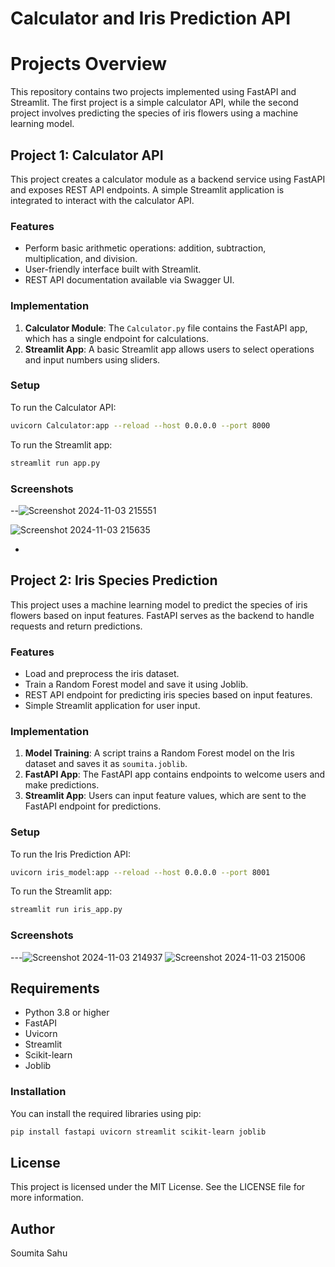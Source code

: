 # Calculator and Iris Prediction API


# Projects Overview

This repository contains two projects implemented using FastAPI and Streamlit. The first project is a simple calculator API, while the second project involves predicting the species of iris flowers using a machine learning model.

## Project 1: Calculator API

This project creates a calculator module as a backend service using FastAPI and exposes REST API endpoints. A simple Streamlit application is integrated to interact with the calculator API.

### Features
- Perform basic arithmetic operations: addition, subtraction, multiplication, and division.
- User-friendly interface built with Streamlit.
- REST API documentation available via Swagger UI.

### Implementation

1. **Calculator Module**: The `Calculator.py` file contains the FastAPI app, which has a single endpoint for calculations.
2. **Streamlit App**: A basic Streamlit app allows users to select operations and input numbers using sliders.

### Setup

To run the Calculator API:
```bash
uvicorn Calculator:app --reload --host 0.0.0.0 --port 8000
```

To run the Streamlit app:
```bash
streamlit run app.py
```

### Screenshots

--![Screenshot 2024-11-03 215551](https://github.com/user-attachments/assets/2e261723-a690-4e5f-9446-07bf687ef035)


![Screenshot 2024-11-03 215635](https://github.com/user-attachments/assets/1e54429b-3d42-44c7-91da-06fbd18b7fc5)


-

## Project 2: Iris Species Prediction

This project uses a machine learning model to predict the species of iris flowers based on input features. FastAPI serves as the backend to handle requests and return predictions.

### Features
- Load and preprocess the iris dataset.
- Train a Random Forest model and save it using Joblib.
- REST API endpoint for predicting iris species based on input features.
- Simple Streamlit application for user input.

### Implementation

1. **Model Training**: A script trains a Random Forest model on the Iris dataset and saves it as `soumita.joblib`.
2. **FastAPI App**: The FastAPI app contains endpoints to welcome users and make predictions.
3. **Streamlit App**: Users can input feature values, which are sent to the FastAPI endpoint for predictions.

### Setup

To run the Iris Prediction API:
```bash
uvicorn iris_model:app --reload --host 0.0.0.0 --port 8001
```

To run the Streamlit app:
```bash
streamlit run iris_app.py
```

### Screenshots


---![Screenshot 2024-11-03 214937](https://github.com/user-attachments/assets/839bbd43-1ed5-455a-93c6-5fbfa1477aa8)
![Screenshot 2024-11-03 215006](https://github.com/user-attachments/assets/d65ae53f-b879-4085-998b-72adfcb1307c)



## Requirements

- Python 3.8 or higher
- FastAPI
- Uvicorn
- Streamlit
- Scikit-learn
- Joblib

### Installation

You can install the required libraries using pip:

```bash
pip install fastapi uvicorn streamlit scikit-learn joblib
```

## License

This project is licensed under the MIT License. See the LICENSE file for more information.

## Author

Soumita Sahu



